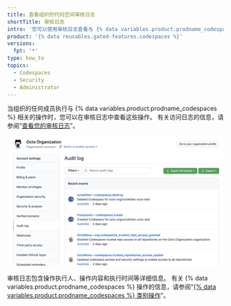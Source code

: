 ```yaml
---
title: 查看组织的代码空间审核日志
shortTitle: 审核日志
intro: '您可以使用审核日志查看与 {% data variables.product.prodname_codespaces %} 相关的所有操作。'
product: '{% data reusables.gated-features.codespaces %}'
versions:
  fpt: '*'
type: how_to
topics:
  - Codespaces
  - Security
  - Administrator
---
```


 

当组织的任何成员执行与 {% data variables.product.prodname_codespaces %} 相关的操作时，您可以在审核日志中查看这些操作。 有关访问日志的信息，请参阅“[查看您的审核日志](/organizations/keeping-your-organization-secure/reviewing-the-audit-log-for-your-organization#accessing-the-audit-log)”。

![包含代码空间信息的审核日志](/assets/images/help/settings/codespaces-audit-log-org.png)

审核日志包含操作执行人、操作内容和执行时间等详细信息。 有关 {% data variables.product.prodname_codespaces %} 操作的信息，请参阅“[{% data variables.product.prodname_codespaces %} 类别操作](/organizations/keeping-your-organization-secure/reviewing-the-audit-log-for-your-organization#codespaces-category-actions)”。
